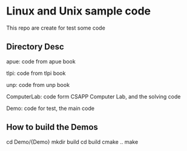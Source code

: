 # Linux and Unix sample code

This repo are create for test some code

## Directory Desc

apue: code from apue book

tlpi: code from tlpi book

unp: code from unp book

ComputerLab: code form CSAPP Computer Lab, and the solving code

Demo: code for test, the main code

## How to build the Demos

cd Demo/{Demo}
mkdir build
cd build
cmake ..
make